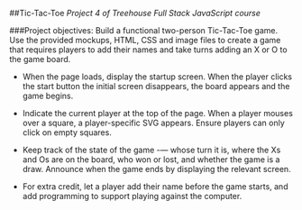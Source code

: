 ##Tic-Tac-Toe
*Project 4 of Treehouse Full Stack JavaScript course*

###Project objectives:
Build a functional two-person Tic-Tac-Toe game. Use the provided mockups, HTML, CSS and image files to create a game that requires players to add their names and take turns adding an X or O to the game board.

* When the page loads, display the startup screen. When the player clicks the start button the initial screen disappears, the board appears and the game begins.

* Indicate the current player at the top of the page. When a player mouses over a square, a player-specific SVG appears. Ensure players can only click on empty squares.

* Keep track of the state of the game -— whose turn it is, where the Xs and Os are on the board, who won or lost, and whether the game is a draw. Announce when the game ends by displaying the relevant screen.

* For extra credit, let a player add their name before the game starts, and add programming to support playing against the computer.
